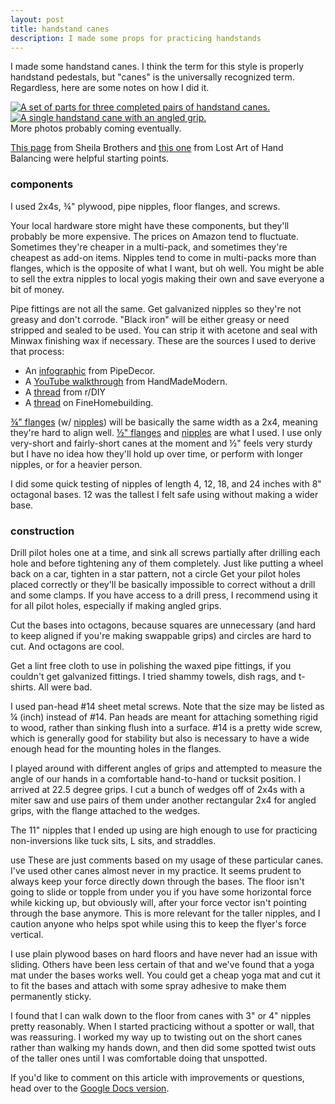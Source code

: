 ```yaml
---
layout: post
title: handstand canes
description: I made some props for practicing handstands
---
```


I made some handstand canes. I think the term for this style is properly handstand pedestals, but "canes" is the universally recognized term. Regardless, here are some notes on how I did it.

<div class="img_row">
  <a target="_blank" href="{{- site.baseurl -}}/img/cane-parts.jpg">
    <img class="col half" src="{{- site.baseurl -}}/img/thumbs/cane-parts.jpg" alt="A set of parts for three completed pairs of handstand canes." title="The completed components for three sets of handstand canes."/>
  </a>
  <a target="_blank" href="{{- site.baseurl -}}/img/cane-angled.jpg">
    <img class="col half" src="{{- site.baseurl -}}/img/thumbs/cane-angled.jpg" alt="A single handstand cane with an angled grip." title="A handstand pedestal with an angled grip."/>
  </a>
</div>
<div class="col three caption">
  More photos probably coming eventually.
</div>

[This page](https://sheilabrothers.wordpress.com/2012/02/26/how-to-build-handstand-blocks-for-gymnasts/) from Sheila Brothers and [this one](https://lostartofhandbalancing.com/hand-balancing-stands-and-canes/) from Lost Art of Hand Balancing were helpful starting points.

### components
I used 2x4s, ¾" plywood, pipe nipples, floor flanges, and screws.

Your local hardware store might have these components, but they'll probably be more expensive. The prices on Amazon tend to fluctuate. Sometimes they're cheaper in a multi-pack, and sometimes they're cheapest as add-on items. Nipples tend to come in multi-packs more than flanges, which is the opposite of what I want, but oh well. You might be able to sell the extra nipples to local yogis making their own and save everyone a bit of money.

Pipe fittings are not all the same. Get galvanized nipples so they're not greasy and don't corrode. "Black iron" will be either greasy or need stripped and sealed to be used. You can strip it with acetone and seal with Minwax finishing wax if necessary. These are the sources I used to derive that process:

* An [infographic](http://pipe-decor.com/wp-content/uploads/PDcleanseal-1024x576.jpg) from PipeDecor.
* A [YouTube walkthrough](https://www.youtube.com/watch?v=7bReWtdBtkA) from HandMadeModern.
* A [thread](https://www.reddit.com/r/DIY/comments/3ega90/just_need_some_advice_on_cleaning_black_pipe_for/) from r/DIY
* A [thread](https://www.finehomebuilding.com/forum/what-is-black-pipe) on FineHomebuilding.

[¾" flanges](http://amazon.com/gp/product/B01K3O3V5I) (w/ [nipples](http://amazon.com/gp/product/B016Y8HUKO)) will be basically the same width as a 2x4, meaning they're hard to align well. [½" flanges](http://amazon.com/dp/B01K3O3VBW) and [nipples](http://amazon.com/Everflow-Supplies-NPGL1230-Galvanized-Diameter/dp/B016Y8GME4) are what I used. I use only very-short and fairly-short canes at the moment and ½" feels very sturdy but I have no idea how they'll hold up over time, or perform with longer nipples, or for a heavier person.

I did some quick testing of nipples of length 4, 12, 18, and 24 inches with 8" octagonal bases. 12 was the tallest I felt safe using without making a wider base.

### construction
Drill pilot holes one at a time, and sink all screws partially after drilling each hole and before tightening any of them completely. Just like putting a wheel back on a car, tighten in a star pattern, not a circle Get your pilot holes placed correctly or they'll be basically impossible to correct without a drill and some clamps. If you have access to a drill press, I recommend using it for all pilot holes, especially if making angled grips.

Cut the bases into octagons, because squares are unnecessary (and hard to keep aligned if you're making swappable grips) and circles are hard to cut. And octagons are cool.

Get a lint free cloth to use in polishing the waxed pipe fittings, if you couldn't get galvanized fittings. I tried shammy towels, dish rags, and t-shirts. All were bad.

I used pan-head #14 sheet metal screws. Note that the size may be listed as ¼ (inch) instead of #14. Pan heads are meant for attaching something rigid to wood, rather than sinking flush into a surface. #14 is a pretty wide screw, which is generally good for stability but also is necessary to have a wide enough head for the mounting holes in the flanges.

I played around with different angles of grips and attempted to measure the angle of our hands in a comfortable hand-to-hand or tucksit position. I arrived at 22.5 degree grips. I cut a bunch of wedges off of 2x4s with a miter saw and use pairs of them under another rectangular 2x4 for angled grips, with the flange attached to the wedges.

The 11" nipples that I ended up using are high enough to use for practicing non-inversions like tuck sits, L sits, and straddles.

use
These are just comments based on my usage of these particular canes. I've used other canes almost never in my practice. It seems prudent to always keep your force directly down through the bases. The floor isn't going to slide or topple from under you if you have some horizontal force while kicking up, but obviously will, after your force vector isn't pointing through the base anymore. This is more relevant for the taller nipples, and I caution anyone who helps spot while using this to keep the flyer's force vertical.

I use plain plywood bases on hard floors and have never had an issue with sliding. Others have been less certain of that and we've found that a yoga mat under the bases works well. You could get a cheap yoga mat and cut it to fit the bases and attach with some spray adhesive to make them permanently sticky.

I found that I can walk down to the floor from canes with 3" or 4" nipples pretty reasonably. When I started practicing without a spotter or wall, that was reassuring. I worked my way up to twisting out on the short canes rather than walking my hands down, and then did some spotted twist outs of the taller ones until I was comfortable doing that unspotted.

If you'd like to comment on this article with improvements or questions, head over to the [Google Docs version](https://docs.google.com/document/d/1Z7dh1yRIxg3Mp0-MqpwWY-vU0T45RyWhihahlAwJz3A/edit).
